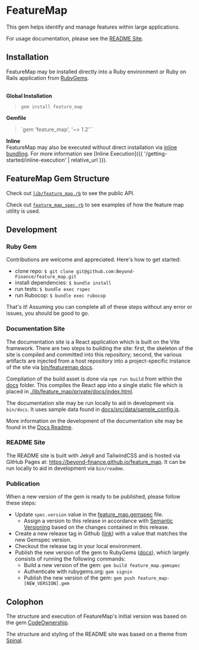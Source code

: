 # FeatureMap

This gem helps identify and manage features within large applications.

For usage documentation, please see the [README Site](https://beyond-finance.github.io/feature_map).

## Installation

FeatureMap may be installed directly into a Ruby environment or Ruby on Rails application from [RubyGems](https://rubygems.org/gems/feature_map).

\
**Global Installation**
> `gem install feature_map`

**Gemfile**
> `gem 'feature_map', '~> 1.2'``

**Inline**\
FeatureMap may also be executed without direct installation via [inline bundling](https://bundler.io/guides/bundler_in_a_single_file_ruby_script.html).  For more information see [Inline Execution]({{ '/getting-started/inline-execution' | relative_url }}).

## FeatureMap Gem Structure

Check out [`lib/feature_map.rb`](https://github.com/Beyond-Finance/feature_map/blob/main/lib/feature_map.rb) to see the public API.

Check out [`feature_map_spec.rb`](https://github.com/Beyond-Finance/feature_map/blob/main/spec/lib/feature_map_spec.rb) to see examples of how the feature map utility is used.

## Development

### Ruby Gem
Contributions are welcome and appreciated. Here's how to get started:

- clone repo: `$ git clone git@github.com:Beyond-Finance/feature_map.git`
- install dependencies: `$ bundle install`
- run tests: `$ bundle exec rspec`
- run Rubocop: `$ bundle exec rubocop`

That's it! Assuming you can complete all of these steps without any error or issues, you should be good to go.

### Documentation Site

The documentation site is a React application which is built on the Vite framework.  There are two steps to building the site:  first, the skeleton of the site is compiled and committed into this repository; second, the various artifacts are injected from a host repository into a project-specific instance of the site via [bin/featuremap docs](https://beyond-finance.github.io/feature_map/public-interface/docs).

Compilation of the build asset is done via `npm run build` from within the [docs](./docs) folder.  This compiles the React app into a single static file which is placed in [./lib/feature_map/private/docs/index.html](./lib/feature_map/private/docs/index.html]).

The documentation site may be run locally to aid in development via `bin/docs`.  It uses sample data found in [docs/src/data/sample_config.js](./docs/src/data/sample_config.js).

More information on the development of the documentation site may be found in the [Docs Readme](./docs/README.md).

### README Site

The README site is built with Jekyll and TailwindCSS and is hosted via GitHub Pages at:  https://beyond-finance.github.io/feature_map.  It can be run locally to aid in development via `bin/readme`.

### Publication

When a new version of the gem is ready to be published, please follow these steps:

* Update `spec.version` value in the [feature_map.gemspec](feature_map.gemspec) file.
    * Assign a version to this release in accordance with [Semantic Versioning](https://semver.org/) based on the changes contained in this release.
* Create a new release tag in Github ([link](https://github.com/Beyond-Finance/feature_map/releases)) with a value that matches the new Gemspec version.
* Checkout the release tag in your local environment.
* Publish the new version of the gem to RubyGems ([docs](https://guides.rubygems.org/publishing/#publishing-to-rubygemsorg)), which largely consists of running the following commands:
   * Build a new version of the gem: `gem build feature_map.gemspec`
   * Authenticate with rubygems.org: `gem signin`
   * Publish the new version of the gem: `gem push feature_map-[NEW_VERSION].gem`

## Colophon

The structure and execution of FeatureMap's initial version was based on the gem [CodeOwnership](https://github.com/rubyatscale/code_ownership).

The structure and styling of the README site was based on a theme from [Spinal](https://spinalcms.com/resources/documentation-theme-built-with-tailwind-css/).
